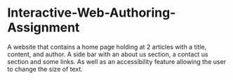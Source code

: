 # Interactive-Web-Authoring-Assignment
A website that contains a home page holding at 2 articles with a title, content, and author. A side bar with an about us section, a contact us section and some links. As well as an accessibility feature allowing the user to change the size of text.
